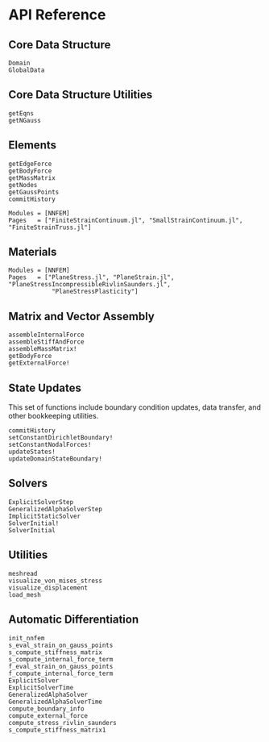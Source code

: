 # API Reference

## Core Data Structure
```@docs
Domain
GlobalData
```

## Core Data Structure Utilities
```@docs
getEqns
getNGauss
```

## Elements

```@docs
getEdgeForce
getBodyForce
getMassMatrix
getNodes
getGaussPoints
commitHistory
```

```@autodocs
Modules = [NNFEM]
Pages   = ["FiniteStrainContinuum.jl", "SmallStrainContinuum.jl", "FiniteStrainTruss.jl"]
```


## Materials

```@autodocs
Modules = [NNFEM]
Pages   = ["PlaneStress.jl", "PlaneStrain.jl", "PlaneStressIncompressibleRivlinSaunders.jl",
            "PlaneStressPlasticity"]
```

## Matrix and Vector Assembly
```@docs
assembleInternalForce
assembleStiffAndForce
assembleMassMatrix!
getBodyForce
getExternalForce!
```

## State Updates

This set of functions include boundary condition updates, data transfer, and other bookkeeping utilities.

```@docs
commitHistory
setConstantDirichletBoundary!
setConstantNodalForces!
updateStates!
updateDomainStateBoundary!
```

## Solvers

```@docs
ExplicitSolverStep
GeneralizedAlphaSolverStep
ImplicitStaticSolver
SolverInitial!
SolverInitial
```


## Utilities

```@autodocs
meshread
visualize_von_mises_stress
visualize_displacement
load_mesh
```

## Automatic Differentiation
```@docs
init_nnfem
s_eval_strain_on_gauss_points
s_compute_stiffness_matrix
s_compute_internal_force_term
f_eval_strain_on_gauss_points
f_compute_internal_force_term
ExplicitSolver
ExplicitSolverTime
GeneralizedAlphaSolver
GeneralizedAlphaSolverTime
compute_boundary_info
compute_external_force
compute_stress_rivlin_saunders
s_compute_stiffness_matrix1
```
